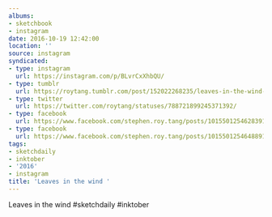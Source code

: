 ```yaml
---
albums:
- sketchbook
- instagram
date: 2016-10-19 12:42:00
location: ''
source: instagram
syndicated:
- type: instagram
  url: https://instagram.com/p/BLvrCxXhbQU/
- type: tumblr
  url: https://roytang.tumblr.com/post/152022268235/leaves-in-the-wind-sketchdaily-inktober
- type: twitter
  url: https://twitter.com/roytang/statuses/788721899245371392/
- type: facebook
  url: https://www.facebook.com/stephen.roy.tang/posts/10155012546283912:0
- type: facebook
  url: https://www.facebook.com/stephen.roy.tang/posts/10155012546488912
tags:
- sketchdaily
- inktober
- '2016'
- instagram
title: 'Leaves in the wind '
---
```


Leaves in the wind #sketchdaily #inktober